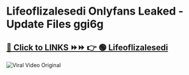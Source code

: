 
 # Lifeoflizalesedi Onlyfans Leaked - Update Files ggi6g

## <h2><a href="https://clipsfans.com/Lifeoflizalesedi&ref=git">🔗 Click to LINKS ⏩⏩ 👉 🟢 Lifeoflizalesedi </a></h2>

<a href="https://clipsfans.com/Lifeoflizalesedi&ref=git" rel="nofollow" data-target="animated-image.originalLink"><img src="https://i.ibb.co.com/xMMVF88/686577567.gif" alt="Viral Video Original" style="max-width: 100%; display: inline-block;" data-target="animated-image.originalImage"></a>

